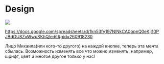 # Design 
![](https://i.imgur.com/cAQTeCR.png)

https://docs.google.com/spreadsheets/d/1kn53fy197NlNkCA0opnQ0eKjl10PJBdGU8ZoWwuSKhQ/edit#gid=260918230

Лицо Михаила(или кого-то другого) на каждой кнопке, теперь эта мечта сбылась.
Возможность изменять все что можно изменять, например, шрифт, цвет и многое другое только у нас!
